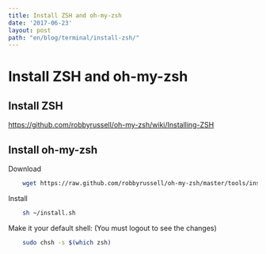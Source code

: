 ```yaml
---
title: Install ZSH and oh-my-zsh
date: '2017-06-23'
layout: post
path: "en/blog/terminal/install-zsh/"
---
```


# Install ZSH and oh-my-zsh

## Install ZSH
https://github.com/robbyrussell/oh-my-zsh/wiki/Installing-ZSH

## Install oh-my-zsh
Download
```bash
    wget https://raw.github.com/robbyrussell/oh-my-zsh/master/tools/install.sh --quiet --show-progress -O ~/install.sh
```

Install
```bash
    sh ~/install.sh
```

Make it your default shell: (You must logout to see the changes)
```bash
    sudo chsh -s $(which zsh)
```
